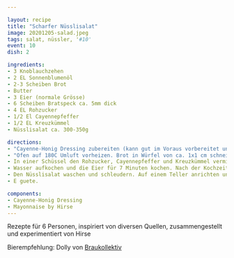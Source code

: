 ```yaml
---

layout: recipe
title: "Scharfer Nüsslisalat"
image: 20201205-salad.jpeg
tags: salat, nüssler, '#10'
event: 10
dish: 2

ingredients:
- 3 Knoblauchzehen
- 2 EL Sonnenblumenöl
- 2-3 Scheiben Brot
- Butter
- 3 Eier (normale Grösse)
- 6 Scheiben Bratspeck ca. 5mm dick
- 4 EL Rohzucker
- 1/2 El Cayennepfeffer
- 1/2 EL Kreuzkümmel
- Nüsslisalat ca. 300-350g

directions:
- "Cayenne-Honig Dressing zubereiten (kann gut im Voraus vorbereitet und im Kühlschrank gelagert werden)."
- "Ofen auf 180C Umluft vorheizen. Brot in Würfel von ca. 1x1 cm schneiden. Knoblauch in feine Würfel schneiden. In einer Bratpfanne das Sonnenblumenöl aufheizen und den Knoblauch darin goldbraun frittieren. Den Knoblauch rausfischen und nun die Brotwürfel in das Öl geben und darin schwenken. Hitze sofort reduzieren (anbrenngefahr). Sobald das Öl grösstenteils aufgesogen wurde die Croutons in den Ofen geben und langsam knusprig backen (ca. 7-8 min). Anschliessend mit Salz und Pfeffer würzen und auf einem Saugfähigen Papier abkühlen lassen. Beides kann gut nach dem Abkühlen in einem Luftdichten behälter aufbewahrt werden."
- In einer Schüssel den Rohzucker, Cayennepfeffer und Kreuzkümmel vermischen und auf einem Backbleck die Speckstreifen damit grosszügig bedecken. Für zirka 6 Minuten in den Ofen geben bis der Belag caramelisiert wurde und der Speck eine schöne Farbe angenommen hat. 
- Wasser aufkochen und die Eier für 7 Minuten kochen. Nach der Kochzeit die Pfanne vom Herd nehmen und die Eier in kaltem Wasser für 2 Minuten ruhen lassen. So behalten sie im innern noch eine leichte Wärme und das Eigelb ist zur Hälfte noch flüssig.
- Den Nüsslisalat waschen und schleudern. Auf einem Teller anrichten und mit der Sauce beträufeln. Den Speck in Streifen schneiden und mit den Croutons und dem Knoblauch darüber geben. Das Ei halbieren und dazu geben (ev. mit Paprika oder Cayennepfeffer dekorieren).
- E guete.

components:
- Cayenne-Honig Dressing
- Mayonnaise by Hirse
---
```


Rezepte für 6 Personen, inspiriert von diversen Quellen, zusammengestellt und experimentiert von Hirse

Bierempfehlung: Dolly von [Braukollektiv](https://www.braukollektiv.com/dolly)
